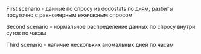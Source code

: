 First scenario - данные по спросу из dodostats по дням, разбиты посуточно с равномерным ежечасным спросом

Second scenario  - нормальное распределение данных по спросу внутри суток по часам

Third scenario  - наличие нескольких аномальных дней по часам
